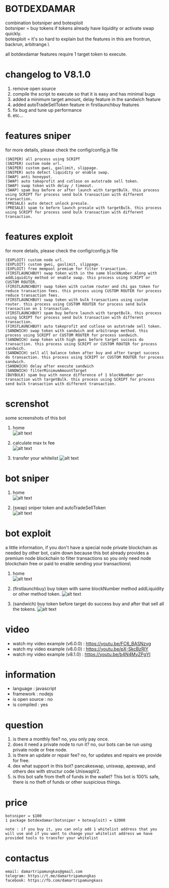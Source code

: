 # BOTDEXDAMAR
combination botsniper and botexploit\
botsniper = buy tokens if tokens already have liquidity or activate swap quickly.\
botexploit = it's so hard to explain but the features in this are frontrun, backrun, arbitrange.\

all botdexdamar features require 1 target token to execute.

# changelog to V8.1.0
1. remove open source
2. compile the script to execute so that it is easy and has minimal bugs 
3. added a minimum target amount, delay feature in the sandwich feature 
4. added autoTradeSellToken feature in firstlaunchbuy features 
5. fix bug and tune up performance 
6. etc...

# features sniper
for more details, please check the config/config.js file
```
(SNIPER) all process using SCRIPT
(SNIPER) custom node url.
(SNIPER) custom gwei, gaslimit, slippage.
(SNIPER) auto detect liquidity or enable swap.
(SWAP) anti honeypot.
(SWAP) auto takeprofit and cutlose on autotrade sell token.
(SWAP) swap token with delay / timeout.
(SWAP) spam buy before or after launch with targetBulk. this process using SCRIPT for process send bulk transaction with different transaction.
(PRESALE) auto detect unlock presale.
(PRESALE) spam tx before launch presale with targetBulk. this process using SCRIPT for process send bulk transaction with different transaction.
```

# features exploit
for more details, please check the config/config.js file
```
(EXPLOIT) custom node url.
(EXPLOIT) custom gwei, gaslimit, slippage.
(EXPLOIT) free mempool premium for filter transaction.
(FIRSTLAUNCHBUY) swap token with in the same blockNumber along with addLiquidity method or enable swap. this process using SCRIPT or CUSTOM ROUTER.
(FIRSTLAUNCHBUY) swap token with custom router and chi gas token for reduce transaction fees. this process using CUSTOM ROUTER for process reduce transaction fees.
(FIRSTLAUNCHBUY) swap token with bulk transactions using custom router. this process using CUSTOM ROUTER for process send bulk transaction on 1 transaction.
(FIRSTLAUNCHBUY) spam buy before launch with targetBulk. this process using SCRIPT for process send bulk transaction with different transaction.
(FIRSTLAUNCHBUY) auto takeprofit and cutlose on autotrade sell token.
(SANDWICH) swap token with sandwich and arbitrange method. this process using SCRIPT or CUSTOM ROUTER for process sandwich.
(SANDWICH) swap token with high gwei before target success do transaction. this process using SCRIPT or CUSTOM ROUTER for process sandwich.
(SANDWICH) sell all balance token after buy and after target success do transaction. this process using SCRIPT or CUSTOM ROUTER for process sandwich.
(SANDWICH) delay after execute sandwich
(SANDWICH) filterMinimumAmountTarget
(BUYBULK) spam buy with nonce difference of 1 blockNumber per transaction with targetBulk. this process using SCRIPT for process send bulk transaction with different transaction.
```

# screnshot
some screenshots of this bot

1. home\
![alt text](https://github.com/damartripamungkas/botdexdamar/blob/main/images/home.png?raw=true)

2. calculate max tx fee\
![alt text](https://github.com/damartripamungkas/botdexdamar/blob/main/images/toolsCalculateTxFee.png?raw=true)

3. transfer your whitelist
![alt text](https://github.com/damartripamungkas/botdexdamar/blob/main/images/toolsTransferWhitelist.png?raw=true)

# bot sniper
1. home\
![alt text](https://github.com/damartripamungkas/botdexdamar/blob/main/images/botsniper.png?raw=true)

2. (swap) sniper token and autoTradeSellToken\
![alt text](https://github.com/damartripamungkas/botdexdamar/blob/main/images/botsniperSwap.png?raw=true)

# bot exploit
a little information, if you don't have a special node private blockchain as needed by other bot, calm down because this bot already provides a premium node blockchain to filter transactions so you only need node blockchain free or paid to enable sending your transactions\

1. home\
![alt text](https://github.com/damartripamungkas/botdexdamar/blob/main/images/botexploit.png?raw=true)

2. (firstlaunchbuy) buy token with same blockNumber method addLiquidity or other method token. 
![alt text](https://github.com/damartripamungkas/botdexdamar/blob/main/images/botexploitFirstLaunchBuy.png?raw=true)

3. (sandwich) buy token before target do success buy and after that sell all the tokens.
![alt text](https://github.com/damartripamungkas/botdexdamar/blob/main/images/botexploitSandwich.png?raw=true)

# video
- watch my video example (v6.0.0) : https://youtu.be/FC6_BASNzvg
- watch my video example (v8.0.0) : https://youtu.be/pX-SkcBzRIY
- watch my video example (v8.1.0) : https://youtu.be/b4N4MyZPgYI

# information
- language : javascript
- framework : nodejs
- is open source : no
- is compiled : yes

# question
1. is there a monthly fee? no, you only pay once.
2. does it need a private node to run it? no, our bots can be run using private node or free node.
3. is there an update or repair fee? no, for updates and repairs we provide for free.
4. dex what support in this bot? pancakeswap, uniswap, apeswap, and others dex with structur code UniswapV2.
5. is this bot safe from theft of funds in the wallet? This bot is 100% safe, there is no theft of funds or other suspicious things.

# price
```
botsniper = $100
1 package botdexdamar(botsniper + botexploit) = $2000

note : if you buy it, you can only add 1 whitelist address that you will use and if you want to change your whitelist address we have provided tools to transfer your whitelist
```

# contactus
```
email: damartripamungkas@gmail.com
telegram: https://t.me/damartripamungkas
facebook: https://fb.com/damartripamungkass
```
